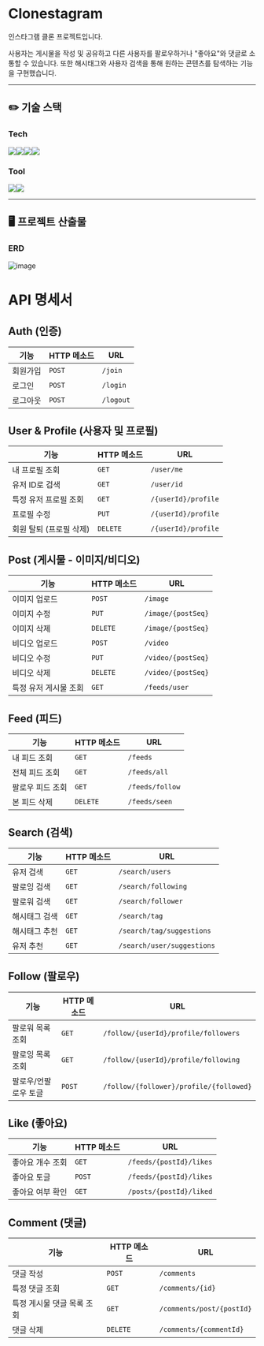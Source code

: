 # Clonestagram

인스타그램 클론 프로젝트입니다.

사용자는 게시물을 작성 및 공유하고 다른 사용자를 팔로우하거나 "좋아요"와 댓글로 소통할 수 있습니다. 또한 해시태그와 사용자 검색을 통해 원하는 콘텐츠를 탐색하는 기능을 구현했습니다.

---

## ✏️ 기술 스택

### Tech
<img src="https://img.shields.io/badge/java-FC4C02?style=for-the-badge&logo=java&logoColor=white"><img src="https://img.shields.io/badge/Spring_Boot-6DB33F?style=for-the-badge&logo=SpringBoot&logoColor=white"><img src="https://img.shields.io/badge/Spring_Security-6DB33F?style=for-the-badge&logo=SpringSecurity&logoColor=white"><img src="https://img.shields.io/badge/MySQL-4479A1?style=for-the-badge&logo=MySQL&logoColor=white">

### Tool
<img src="https://img.shields.io/badge/Github-000000?style=for-the-badge&logo=Github&logoColor=white"/><img src="https://img.shields.io/badge/Postman-FF6C37?style=for-the-badge&logo=Postman&logoColor=white"/>

---

## 🖥️ 프로젝트 산출물

### ERD

![image](https://github.com/user-attachments/assets/1e7463a7-5eaf-4de7-8714-a9c1cf321eb6)


# API 명세서

## Auth (인증)

| 기능 | HTTP 메소드 | URL |
|------|-------------|-----|
| 회원가입 | `POST` | `/join` |
| 로그인 | `POST` | `/login` |
| 로그아웃 | `POST` | `/logout` |

## User & Profile (사용자 및 프로필)

| 기능 | HTTP 메소드 | URL |
|------|-------------|-----|
| 내 프로필 조회 | `GET` | `/user/me` |
| 유저 ID로 검색 | `GET` | `/user/id` |
| 특정 유저 프로필 조회 | `GET` | `/{userId}/profile` |
| 프로필 수정 | `PUT` | `/{userId}/profile` |
| 회원 탈퇴 (프로필 삭제) | `DELETE` | `/{userId}/profile` |

## Post (게시물 - 이미지/비디오)

| 기능 | HTTP 메소드 | URL |
|------|-------------|-----|
| 이미지 업로드 | `POST` | `/image` |
| 이미지 수정 | `PUT` | `/image/{postSeq}` |
| 이미지 삭제 | `DELETE` | `/image/{postSeq}` |
| 비디오 업로드 | `POST` | `/video` |
| 비디오 수정 | `PUT` | `/video/{postSeq}` |
| 비디오 삭제 | `DELETE` | `/video/{postSeq}` |
| 특정 유저 게시물 조회 | `GET` | `/feeds/user` |

## Feed (피드)

| 기능 | HTTP 메소드 | URL |
|------|-------------|-----|
| 내 피드 조회 | `GET` | `/feeds` |
| 전체 피드 조회 | `GET` | `/feeds/all` |
| 팔로우 피드 조회 | `GET` | `/feeds/follow` |
| 본 피드 삭제 | `DELETE` | `/feeds/seen` |

## Search (검색)

| 기능 | HTTP 메소드 | URL |
|------|-------------|-----|
| 유저 검색 | `GET` | `/search/users` |
| 팔로잉 검색 | `GET` | `/search/following` |
| 팔로워 검색 | `GET` | `/search/follower` |
| 해시태그 검색 | `GET` | `/search/tag` |
| 해시태그 추천 | `GET` | `/search/tag/suggestions` |
| 유저 추천 | `GET` | `/search/user/suggestions` |

## Follow (팔로우)

| 기능 | HTTP 메소드 | URL |
|------|-------------|-----|
| 팔로워 목록 조회 | `GET` | `/follow/{userId}/profile/followers` |
| 팔로잉 목록 조회 | `GET` | `/follow/{userId}/profile/following` |
| 팔로우/언팔로우 토글 | `POST` | `/follow/{follower}/profile/{followed}` |

## Like (좋아요)

| 기능 | HTTP 메소드 | URL |
|------|-------------|-----|
| 좋아요 개수 조회 | `GET` | `/feeds/{postId}/likes` |
| 좋아요 토글 | `POST` | `/feeds/{postId}/likes` |
| 좋아요 여부 확인 | `GET` | `/posts/{postId}/liked` |

## Comment (댓글)

| 기능 | HTTP 메소드 | URL |
|------|-------------|-----|
| 댓글 작성 | `POST` | `/comments` |
| 특정 댓글 조회 | `GET` | `/comments/{id}` |
| 특정 게시물 댓글 목록 조회 | `GET` | `/comments/post/{postId}` |
| 댓글 삭제 | `DELETE` | `/comments/{commentId}` |
